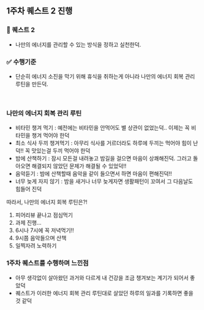 ## 1주차 퀘스트 2 진행

### 🐤 퀘스트 2

- 나만의 에너지를 관리할 수 있는 방식을 정하고 실천한덕.

### ✅ 수행기준

- 단순히 에너지 소진을 막기 위해 휴식을 취하는게 아니라 나만의 에너지 회복 관리 루틴을 만든덕.

<br />

### 나만의 에너지 회복 관리 루틴

- 비타민 챙겨 먹기 : 예전에는 비타민을 안먹어도 별 상관이 없었는덕.. 이제는 꼭 비타민을 챙겨 먹어야 한덕
- 최소 식사 두끼 챙겨먹기 : 아무리 식사를 거르더라도 하루에 두끼는 먹어야 힘이 난덕!! 꼭 맛있는걸 두끼 먹어야 한덕
- 밤에 산책하기 : 잠시 모든걸 내려놓고 밤길을 걸으면 마음이 상쾌해진덕. 그러고 돌아오면 해결되지 않았던 문제가 해결될 수 있었덕!!
- 음악듣기 : 밤에 산책할때 음악을 같이 들으면서 하면 마음이 편해진덕!!
- 너무 늦게 자지 않기 : 밤을 새거나 너무 늦게자면 생활패턴이 꼬여서 그 다음날도 힘들어 진덕

따라서, 나만의 에너지 회복 루틴은?!

1. 피어리뷰 끝나고 점심먹기
2. 과제 진행...
3. 6시나 7시에 꼭 저녁먹기!!
4. 9시쯤 음악들으며 산책
5. 일찍자려 노력하기

### 1주차 퀘스트를 수행하며 느낀점

- 아무 생각없이 살아왔던 과거와 다르게 내 건강을 조금 챙겨보는 계기가 되어서 좋았덕
- 퀘스트가 이러한 에너지 회복 관리 루틴대로 살았던 하루의 일과를 기록하면 좋을 것 같덕
